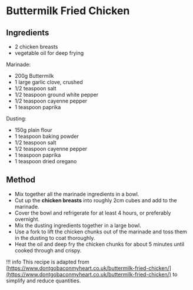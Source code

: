 # Buttermilk Fried Chicken

## Ingredients

* 2 chicken breasts
* vegetable oil for deep frying

Marinade:

* 200g Buttermilk
* 1 large garlic clove, crushed
* 1/2 teaspoon salt
* 1/2 teaspoon ground white pepper
* 1/2 teaspoon cayenne pepper
* 1 teaspoon paprika

Dusting:

* 150g plain flour
* 1 teaspoon baking powder
* 1/2 teaspoon salt
* 1/2 teaspoon cayenne pepper
* 1 teaspoon paprika
* 1 teaspoon dried oregano

## Method

* Mix together all the marinade ingredients in a bowl.
* Cut up the **chicken breasts** into roughly 2cm cubes and add to the marinade.
* Cover the bowl and refrigerate for at least 4 hours, or preferably overnight.
* Mix the dusting ingredients together in a large bowl.
* Use a fork to lift the chicken chunks out of the marinade and toss them in the dusting to coat thoroughly.
* Heat the oil and deep fry the chicken chunks for about 5 minutes until cooked through and crispy.

!!! info
    This recipe is adapted from [https://www.dontgobaconmyheart.co.uk/buttermilk-fried-chicken/](https://www.dontgobaconmyheart.co.uk/buttermilk-fried-chicken/) to simplify and reduce quantities.
